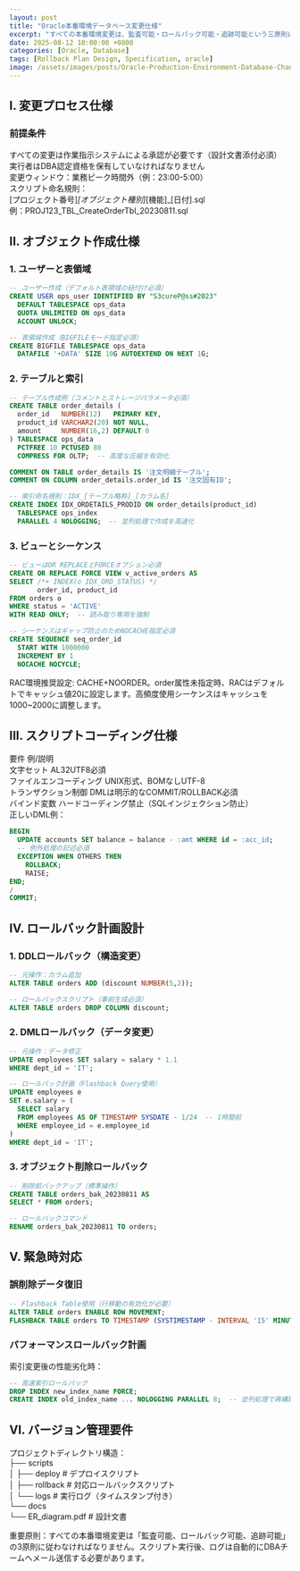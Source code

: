 ```yaml
---
layout: post
title: "Oracle本番環境データベース変更仕様"
excerpt: "すべての本番環境変更は、監査可能・ロールバック可能・追跡可能という三原則に従わなければなりません。スクリプト実行後、ログは自動的にDBAチームへメール送信する必要があります。"
date: 2025-08-12 10:00:00 +0800
categories: [Oracle, Database]
tags: [Rollback Plan Design, Specification, oracle]
image: /assets/images/posts/Oracle-Production-Environment-Database-ChangeSpecification.jpg
---
```


## I. 変更プロセス仕様  
### 前提条件  

すべての変更は作業指示システムによる承認が必要です（設計文書添付必須）  
実行者はDBA認定資格を保有していなければなりません  
変更ウィンドウ：業務ピーク時間外（例：23:00-5:00）  
スクリプト命名規則：  
[プロジェクト番号]_[オブジェクト種別]_[機能]_[日付].sql  
例：PROJ123_TBL_CreateOrderTbl_20230811.sql  

## II. オブジェクト作成仕様  
### 1. ユーザーと表領域  
```sql
-- ユーザー作成（デフォルト表領域の紐付け必須）
CREATE USER ops_user IDENTIFIED BY "S3cureP@ss#2023"
  DEFAULT TABLESPACE ops_data
  QUOTA UNLIMITED ON ops_data
  ACCOUNT UNLOCK;

-- 表領域作成（BIGFILEモード指定必須）
CREATE BIGFILE TABLESPACE ops_data
  DATAFILE '+DATA' SIZE 10G AUTOEXTEND ON NEXT 1G;
```
### 2. テーブルと索引  
```sql
-- テーブル作成例（コメントとストレージパラメータ必須）
CREATE TABLE order_details (
  order_id   NUMBER(12)   PRIMARY KEY,
  product_id VARCHAR2(20) NOT NULL,
  amount     NUMBER(16,2) DEFAULT 0
) TABLESPACE ops_data
  PCTFREE 10 PCTUSED 80
  COMPRESS FOR OLTP;  -- 高度な圧縮を有効化

COMMENT ON TABLE order_details IS '注文明細テーブル';
COMMENT ON COLUMN order_details.order_id IS '注文固有ID';

-- 索引命名規則：IDX_[テーブル略称]_[カラム名]
CREATE INDEX IDX_ORDETAILS_PRODID ON order_details(product_id)
  TABLESPACE ops_index
  PARALLEL 4 NOLOGGING;  -- 並列処理で作成を高速化
```

### 3. ビューとシーケンス  
```sql
-- ビューはOR REPLACEとFORCEオプション必須
CREATE OR REPLACE FORCE VIEW v_active_orders AS
SELECT /*+ INDEX(o IDX_ORD_STATUS) */
       order_id, product_id
FROM orders o
WHERE status = 'ACTIVE'
WITH READ ONLY;  -- 読み取り専用を強制

-- シーケンスはギャップ防止のためNOCACHE指定必須
CREATE SEQUENCE seq_order_id
  START WITH 1000000
  INCREMENT BY 1
  NOCACHE NOCYCLE;
```
RAC環境推奨設定: CACHE+NOORDER。order属性未指定時、RACはデフォルトでキャッシュ値20に設定します。高頻度使用シーケンスはキャッシュを1000~2000に調整します。

## III. スクリプトコーディング仕様  
要件	例/説明  
文字セット	AL32UTF8必須  
ファイルエンコーディング	UNIX形式、BOMなしUTF-8  
トランザクション制御	DMLは明示的なCOMMIT/ROLLBACK必須  
バインド変数	ハードコーディング禁止（SQLインジェクション防止）  
正しいDML例：  
```sql
BEGIN
  UPDATE accounts SET balance = balance - :amt WHERE id = :acc_id;
  -- 例外処理の記述必須
  EXCEPTION WHEN OTHERS THEN
    ROLLBACK;
    RAISE;
END;
/
COMMIT;
```

## IV. ロールバック計画設計  
### 1. DDLロールバック（構造変更）  
```sql
-- 元操作：カラム追加
ALTER TABLE orders ADD (discount NUMBER(5,2));

-- ロールバックスクリプト（事前生成必須）
ALTER TABLE orders DROP COLUMN discount;
```

### 2. DMLロールバック（データ変更）  
```sql
-- 元操作：データ修正
UPDATE employees SET salary = salary * 1.1
WHERE dept_id = 'IT';

-- ロールバック計画（Flashback Query使用）
UPDATE employees e
SET e.salary = (
  SELECT salary
  FROM employees AS OF TIMESTAMP SYSDATE - 1/24  -- 1時間前
  WHERE employee_id = e.employee_id
)
WHERE dept_id = 'IT';
```

### 3. オブジェクト削除ロールバック  
```sql
-- 削除前バックアップ（標準操作）
CREATE TABLE orders_bak_20230811 AS
SELECT * FROM orders;

-- ロールバックコマンド
RENAME orders_bak_20230811 TO orders;
```

## V. 緊急時対応  
### 誤削除データ復旧  
```sql
-- Flashback Table使用（行移動の有効化が必要）
ALTER TABLE orders ENABLE ROW MOVEMENT;
FLASHBACK TABLE orders TO TIMESTAMP (SYSTIMESTAMP - INTERVAL '15' MINUTE);
```

### パフォーマンスロールバック計画  
索引変更後の性能劣化時：  
```sql
-- 高速索引ロールバック
DROP INDEX new_index_name FORCE;
CREATE INDEX old_index_name ... NOLOGGING PARALLEL 8;  -- 並列処理で再構築
```

## VI. バージョン管理要件  
プロジェクトディレクトリ構造：  
├── scripts  
│ ├── deploy # デプロイスクリプト  
│ ├── rollback # 対応ロールバックスクリプト  
│ └── logs # 実行ログ（タイムスタンプ付き）  
└── docs  
└── ER_diagram.pdf # 設計文書  

重要原則：すべての本番環境変更は「監査可能、ロールバック可能、追跡可能」の3原則に従わなければなりません。スクリプト実行後、ログは自動的にDBAチームへメール送信する必要があります。  

